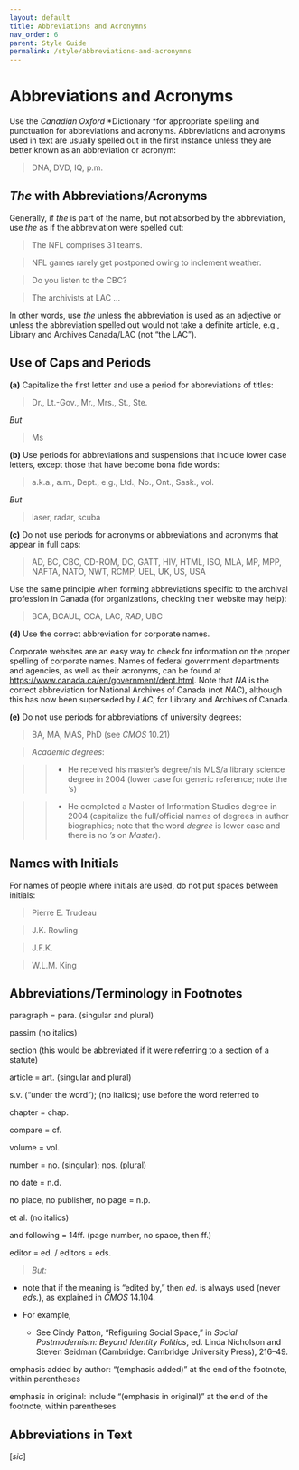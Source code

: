 ```yaml
---
layout: default
title: Abbreviations and Acronymns
nav_order: 6
parent: Style Guide
permalink: /style/abbreviations-and-acronymns
---
```

# Abbreviations and Acronyms
Use the *Canadian Oxford* *Dictionary *for appropriate spelling and punctuation for abbreviations and acronyms. Abbreviations and acronyms used in text are usually spelled out in the first instance unless they are better known as an abbreviation or acronym:

> DNA, DVD, IQ, p.m.

## *The* with Abbreviations/Acronyms
Generally, if *the* is part of the name, but not absorbed by the abbreviation, use *the* as if the abbreviation were spelled out:

> The NFL comprises 31 teams.

> NFL games rarely get postponed owing to inclement weather.

> Do you listen to the CBC?

> The archivists at LAC ...

In other words, use *the* unless the abbreviation is used as an adjective or unless the abbreviation spelled out would not take a definite article, e.g., Library and Archives Canada/LAC (not “the LAC”).

## Use of Caps and Periods
**(a)** Capitalize the first letter and use a period for abbreviations of titles:

> Dr., Lt.-Gov., Mr., Mrs., St., Ste.

*But*

> Ms

**(b)** Use periods for abbreviations and suspensions that include lower case letters, except those that have become bona fide words:

> a.k.a., a.m., Dept., e.g., Ltd., No., Ont., Sask., vol.

*But*

> laser, radar, scuba

**(c)** Do not use periods for acronyms or abbreviations and acronyms that appear in full caps:

> AD, BC, CBC, CD-ROM, DC, GATT, HIV, HTML, ISO, MLA, MP, MPP, NAFTA, NATO, NWT, RCMP, UEL, UK, US, USA

Use the same principle when forming abbreviations specific to the archival profession in Canada (for organizations, checking their website may help):

> BCA, BCAUL, CCA, LAC, *RAD*, UBC

**(d)** Use the correct abbreviation for corporate names.

Corporate websites are an easy way to check for information on the proper spelling of corporate names. Names of federal government departments and agencies, as well as their acronyms, can be found at https://www.canada.ca/en/government/dept.html. Note that *NA* is the correct abbreviation for National Archives of Canada (not *NAC*), although this has now been superseded by *LAC*, for Library and Archives of Canada.

**(e)** Do not use periods for abbreviations of university degrees:

> BA, MA, MAS, PhD (see *CMOS* 10.21)

> *Academic degrees*:

> > * He received his master’s degree/his MLS/a library science degree in 2004 (lower case for generic reference; note the *’s*)

> > * He completed a Master of Information Studies degree in 2004 (capitalize the full/official names of degrees in author biographies; note that the word *degree* is lower case and there is no *’s* on *Master*).

## Names with Initials
For names of people where initials are used, do not put spaces between initials:

> Pierre E. Trudeau

> J.K. Rowling

> J.F.K.

> W.L.M. King

## Abbreviations/Terminology in Footnotes
paragraph = para. (singular and plural)

passim (no italics)

section (this would be abbreviated if it were referring to a section of a statute)

article = art. (singular and plural)

s.v. (“under the word”); (no italics); use before the word referred to

chapter = chap.

compare = cf.

volume = vol.

number = no. (singular); nos. (plural)

no date = n.d.

no place, no publisher, no page = n.p.

et al. (no italics)

and following = 14ff. (page number, no space, then ff.)

editor = ed. / editors = eds.

> *But:*

- note that if the meaning is “edited by,” then *ed.* is always used (never *eds.*), as explained in *CMOS* 14.104.

- For example,
  - See Cindy Patton, “Refiguring Social Space,” in *Social Postmodernism: Beyond Identity Politics*, ed. Linda Nicholson and Steven Seidman (Cambridge: Cambridge University Press), 216–49.

emphasis added by author: “(emphasis added)” at the end of the footnote, within parentheses

emphasis in original: include “(emphasis in original)” at the end of the footnote, within parentheses

## Abbreviations in Text
[*sic*] 
